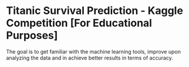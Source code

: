 # Titanic Survival Prediction - Kaggle Competition [For Educational Purposes]

The goal is to get familiar with the machine learning tools, improve upon analyzing the data and in achieve better results in terms of accuracy.
